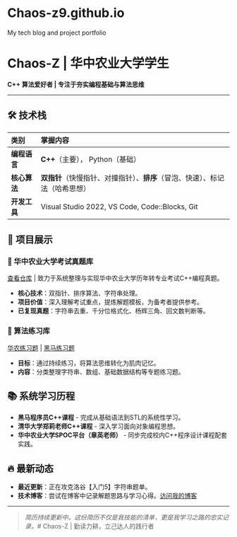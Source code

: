 # Chaos-z9.github.io
My tech blog and project portfolio
# Chaos-Z | 华中农业大学学生
**C++ 算法爱好者 | 专注于夯实编程基础与算法思维**

[](https://github.com/Chaos-z9)
[](https://www.luogu.com.cn/user/1905334)

---

## 🛠️ 技术栈

| 类别 | 掌握内容 |
| :--- | :--- |
| **编程语言** | **C++**（主要）， Python（基础） |
| **核心算法** | **双指针**（快慢指针、对撞指针）、**排序**（冒泡、快速）、标记法（哈希思想） |
| **开发工具** | Visual Studio 2022, VS Code, Code::Blocks, Git |

## 📂 项目展示

### 🎯 华中农业大学考试真题库
[查看仓库](https://github.com/Chaos-z9/Chaos-z9-hzau-exam-) | 致力于系统整理与实现华中农业大学历年转专业考试C++编程真题。

- **核心技术**：双指针、排序算法、字符串处理。
- **项目价值**：深入理解考试重点，提炼解题模板，为备考者提供参考。
- **已复现真题**：字符串去重、千分位格式化、杨辉三角、回文数判断等。

### 🚀 算法练习库
[华农练习题](https://github.com/Chaos-z9/hzau-practice) | [黑马练习题](https://github.com/Chaos-z9/dark-horse-course)
- **目标**：通过持续练习，将算法思维转化为肌肉记忆。
- **内容**：分类整理字符串、数组、基础数据结构等专题练习题。

## 📚 系统学习历程

- **黑马程序员C++课程** - 完成从基础语法到STL的系统性学习。
- **清华大学郑莉老师C++课程** - 深入学习面向对象编程思想。
- **华中农业大学SPOC平台（章英老师）** - 同步完成校内C++程序设计课程配套实践。

## 🔥 最新动态

- **最近更新**：正在攻克洛谷【入门5】字符串题单。
- **技术博客**：尝试在博客中记录解题思路与学习心得。[访问我的博客](https://github.com/Chaos-z9/Chaos-z9-blog)

---

> *简历持续更新中。这份简历不仅是我技能的清单，更是我学习之路的忠实记录。*# Chaos-Z | 勤读力耕，立己达人的践行者
